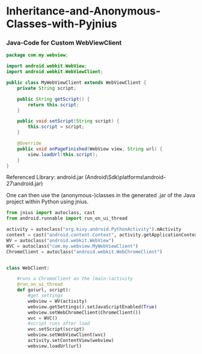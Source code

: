 # Inheritance-and-Anonymous-Classes-with-Pyjnius

### Java-Code for Custom WebViewClient

```Java
package com.my.webview;

import android.webkit.WebView;
import android.webkit.WebViewClient;

public class MyWebViewClient extends WebViewClient {
    private String script;

    public String getScript() {
        return this.script;
    }

    public void setScript(String script) {
        this.script = script;
    }

    @Override
    public void onPageFinished(WebView view, String url) {
        view.loadUrl(this.script);
    }
}
```
Referenced Library: android.jar (Android\Sdk\platforms\android-27\android.jar)

One can then use the (anonymous-)classes in the generated .jar of the Java project within Python using jnius.
```Python
from jnius import autoclass, cast
from android.runnable import run_on_ui_thread

activity = autoclass("org.kivy.android.PythonActivity").mActivity
context = cast("android.content.Context", activity.getApplicationContext())
WV = autoclass("android.webkit.WebView")
WVC = autoclass("com.my.webview.MyWebViewClient")
ChromeClient = autoclass("android.webkit.WebChromeClient")


class WebClient:

    #runs a ChromeClient on the (main-)activity
    @run_on_ui_thread
    def go(url, script):
        #get settings
        webview = WV(activity)
        webview.getSettings().setJavaScriptEnabled(True)
        webview.setWebChromeClient(ChromeClient())
        wvc = WVC()
        #script runs after load
        wvc.setScript(script)
        webview.setWebViewClient(wvc)
        activity.setContentView(webview)
        webview.loadUrl(url)
```
